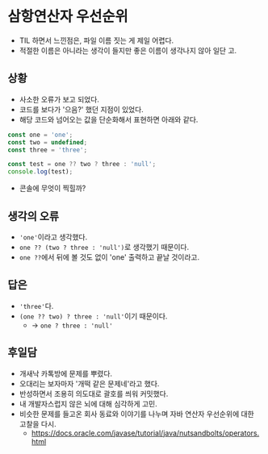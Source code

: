 # 삼항연산자 우선순위
- TIL 하면서 느낀점은, 파일 이름 짓는 게 제일 어렵다.
- 적절한 이름은 아니라는 생각이 들지만 좋은 이름이 생각나지 않아 일단 고.

## 상황
- 사소한 오류가 보고 되었다.
- 코드를 보다가 '으음?' 했던 지점이 있었다.
- 해당 코드와 넘어오는 값을 단순화해서 표현하면 아래와 같다.

```javascript
const one = 'one';
const two = undefined;
const three = 'three';

const test = one ?? two ? three : 'null';
console.log(test);
```
- 콘솔에 무엇이 찍힐까?

## 생각의 오류
- `'one'`이라고 생각했다.
- `one ?? (two ? three : 'null')`로 생각했기 때문이다.
- `one ??`에서 뒤에 볼 것도 없이 'one' 출력하고 끝날 것이라고.

## 답은
- `'three'`다.
- `(one ?? two) ? three : 'null'`이기 때문이다.
  - → `one ? three : 'null'`

## 후일담
- 개새낙 카톡방에 문제를 뿌렸다.
- 오대리는 보자마자 '개떡 같은 문제네'라고 했다.
- 반성하면서 조용히 의도대로 괄호를 씌워 커밋했다.
- 내 개발자스럽지 않은 뇌에 대해 심각하게 고민.
- 비슷한 문제를 들고온 회사 동료와 이야기를 나누며 자바 연산자 우선순위에 대한 고찰을 다시.
  - https://docs.oracle.com/javase/tutorial/java/nutsandbolts/operators.html

